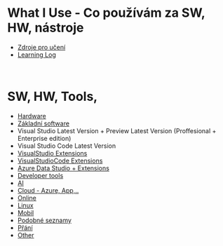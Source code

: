 # What I Use - Co používám za SW, HW, nástroje

<!-- - https://stackshare.io/michalzem -->


- [Zdroje pro učení](Learning/LearningSources.md)
- [Learning Log](Learning/LearningLog.md)

<br>

# SW, HW, Tools,

- [Hardware](WhatIUse/WhatIUse-Hardware.md)
- [Základní software](WhatIUse/WhatIUse-BasicSoftware.md)
- Visual Studio Latest Version + Preview Latest Version (Proffesional + Enterprise edition)
- Visual Studio Code Latest Version
- [VisualStudio Extensions](WhatIUse/VisualStudio-Extensions.md)
- [VisualStudioCode Extensions](WhatIUse/VisualStudioCode-Extensions.md)
- [Azure Data Studio + Extensions](WhatIUse/AzureDataStudio.md)
- [Developer tools](WhatIUse/WhatIUse-DeveloperTools.md)
- [AI](WhatIUse/AI-WhatIUse.md)
- [Cloud - Azure, App,..](WhatIUse/WhatIUseInCloud.md)
- [Online](WhatIUse/WhatIUseOnline.md)
- [Linux](WhatIUse/WhatIUseLinux.md)
- [Mobil](WhatIUse/WhatIUseMobileApp.md)
- [Podobné seznamy](WhatIUse/Inspiration.md)
- [Přání](WhatIUse/Programs-Wish-List.md)
- [Other](WhatIUse/WhatIUseOther.md)

#

